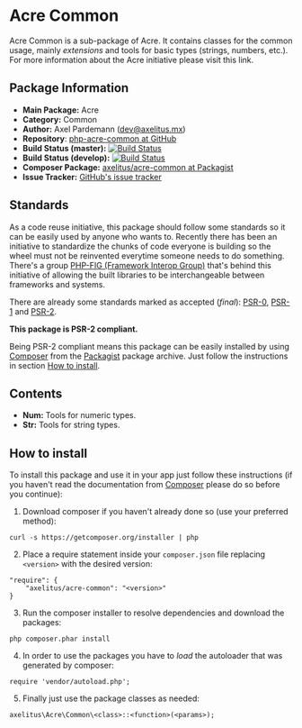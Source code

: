 # Acre Common

Acre Common is a sub-package of Acre. It contains classes for the common usage, mainly _extensions_ and tools for basic types (strings, numbers, etc.). For more information about the Acre initiative please visit this link.

## Package Information

* **Main Package:** Acre
* **Category:** Common
* **Author:** Axel Pardemann (dev@axelitus.mx)
* **Repository**: [php-acre-common at GitHub](https://github.com/axelitus/php-acre-common "php-acre-common at GitHub")
* **Build Status (master):** [![Build Status](https://secure.travis-ci.org/axelitus/php-acre-common.png?branch=master)](http://travis-ci.org/axelitus/php-acre-common)
* **Build Status (develop):** [![Build Status](https://secure.travis-ci.org/axelitus/php-acre-common.png?branch=develop)](http://travis-ci.org/axelitus/php-acre-common)
* **Composer Package:** [axelitus/acre-common at Packagist](http://packagist.org/packages/axelitus/acre-common "axelitus/acre-common at Packagist")
* **Issue Tracker:** [GitHub's issue tracker](https://github.com/axelitus/php-acre-common/issues "GitHub's issue tracker")

## Standards

As a code reuse initiative, this package should follow some standards so it can be easily used by anyone who wants to. Recently there has been an initiative to standardize the chunks of code everyone is building so the wheel must not be reinvented everytime someone needs to do something. There's a group [PHP-FIG (Framework Interop Group)](http://www.php-fig.org) that's behind this initiative of allowing the built libraries to be interchangeable between frameworks and systems.

There are already some standards marked as accepted (_final_): [PSR-0](https://github.com/php-fig/fig-standards/blob/master/accepted/PSR-0.md), [PSR-1](https://github.com/php-fig/fig-standards/blob/master/accepted/PSR-1-basic-coding-standard.md) and [PSR-2](https://github.com/php-fig/fig-standards/blob/master/accepted/PSR-2-coding-style-guide.md).

**This package is PSR-2 compliant.**

Being PSR-2 compliant means this package can be easily installed by using [Composer](getcomposer.org) from the [Packagist](http://packagist.org) package archive. Just follow the instructions in section [How to install](#how-to-install).

## Contents

 - **Num:** Tools for numeric types.
 - **Str:** Tools for string types.

## How to install

To install this package and use it in your app just follow these instructions (if you haven't read the documentation from [Composer](http://getcomposer.org) please do so before you continue):

1. Download composer if you haven't already done so (use your preferred method):

```
curl -s https://getcomposer.org/installer | php
```

2. Place a require statement inside your `composer.json` file replacing `<version>` with the desired version:

```
"require": {
    "axelitus/acre-common": "<version>"
}
```

3. Run the composer installer to resolve dependencies and download the packages:

```
php composer.phar install
```

4. In order to use the packages you have to _load_ the autoloader that was generated by composer:

```
require 'vendor/autoload.php';
```

5. Finally just use the package classes as needed:

```
axelitus\Acre\Common\<class>::<function>(<params>);
```
